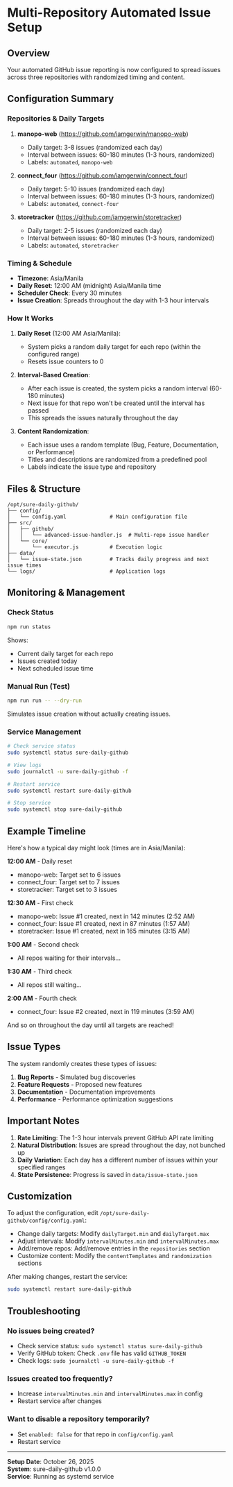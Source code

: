 # Multi-Repository Automated Issue Setup

## Overview
Your automated GitHub issue reporting is now configured to spread issues across three repositories with randomized timing and content.

## Configuration Summary

### Repositories & Daily Targets

1. **manopo-web** (https://github.com/iamgerwin/manopo-web)
   - Daily target: 3-8 issues (randomized each day)
   - Interval between issues: 60-180 minutes (1-3 hours, randomized)
   - Labels: `automated`, `manopo-web`

2. **connect_four** (https://github.com/iamgerwin/connect_four)
   - Daily target: 5-10 issues (randomized each day)
   - Interval between issues: 60-180 minutes (1-3 hours, randomized)
   - Labels: `automated`, `connect-four`

3. **storetracker** (https://github.com/iamgerwin/storetracker)
   - Daily target: 2-5 issues (randomized each day)
   - Interval between issues: 60-180 minutes (1-3 hours, randomized)
   - Labels: `automated`, `storetracker`

### Timing & Schedule

- **Timezone**: Asia/Manila
- **Daily Reset**: 12:00 AM (midnight) Asia/Manila time
- **Scheduler Check**: Every 30 minutes
- **Issue Creation**: Spreads throughout the day with 1-3 hour intervals

### How It Works

1. **Daily Reset** (12:00 AM Asia/Manila):
   - System picks a random daily target for each repo (within the configured range)
   - Resets issue counters to 0

2. **Interval-Based Creation**:
   - After each issue is created, the system picks a random interval (60-180 minutes)
   - Next issue for that repo won't be created until the interval has passed
   - This spreads the issues naturally throughout the day

3. **Content Randomization**:
   - Each issue uses a random template (Bug, Feature, Documentation, or Performance)
   - Titles and descriptions are randomized from a predefined pool
   - Labels indicate the issue type and repository

## Files & Structure

```
/opt/sure-daily-github/
├── config/
│   └── config.yaml              # Main configuration file
├── src/
│   ├── github/
│   │   └── advanced-issue-handler.js  # Multi-repo issue handler
│   └── core/
│       └── executor.js          # Execution logic
├── data/
│   └── issue-state.json         # Tracks daily progress and next issue times
└── logs/                        # Application logs
```

## Monitoring & Management

### Check Status
```bash
npm run status
```

Shows:
- Current daily target for each repo
- Issues created today
- Next scheduled issue time

### Manual Run (Test)
```bash
npm run run -- --dry-run
```

Simulates issue creation without actually creating issues.

### Service Management
```bash
# Check service status
sudo systemctl status sure-daily-github

# View logs
sudo journalctl -u sure-daily-github -f

# Restart service
sudo systemctl restart sure-daily-github

# Stop service
sudo systemctl stop sure-daily-github
```

## Example Timeline

Here's how a typical day might look (times are in Asia/Manila):

**12:00 AM** - Daily reset
- manopo-web: Target set to 6 issues
- connect_four: Target set to 7 issues  
- storetracker: Target set to 3 issues

**12:30 AM** - First check
- manopo-web: Issue #1 created, next in 142 minutes (2:52 AM)
- connect_four: Issue #1 created, next in 87 minutes (1:57 AM)
- storetracker: Issue #1 created, next in 165 minutes (3:15 AM)

**1:00 AM** - Second check
- All repos waiting for their intervals...

**1:30 AM** - Third check
- All repos still waiting...

**2:00 AM** - Fourth check
- connect_four: Issue #2 created, next in 119 minutes (3:59 AM)

And so on throughout the day until all targets are reached!

## Issue Types

The system randomly creates these types of issues:

1. **Bug Reports** - Simulated bug discoveries
2. **Feature Requests** - Proposed new features
3. **Documentation** - Documentation improvements
4. **Performance** - Performance optimization suggestions

## Important Notes

1. **Rate Limiting**: The 1-3 hour intervals prevent GitHub API rate limiting
2. **Natural Distribution**: Issues are spread throughout the day, not bunched up
3. **Daily Variation**: Each day has a different number of issues within your specified ranges
4. **State Persistence**: Progress is saved in `data/issue-state.json`

## Customization

To adjust the configuration, edit `/opt/sure-daily-github/config/config.yaml`:

- Change daily targets: Modify `dailyTarget.min` and `dailyTarget.max`
- Adjust intervals: Modify `intervalMinutes.min` and `intervalMinutes.max`
- Add/remove repos: Add/remove entries in the `repositories` section
- Customize content: Modify the `contentTemplates` and `randomization` sections

After making changes, restart the service:
```bash
sudo systemctl restart sure-daily-github
```

## Troubleshooting

### No issues being created?
- Check service status: `sudo systemctl status sure-daily-github`
- Verify GitHub token: Check `.env` file has valid `GITHUB_TOKEN`
- Check logs: `sudo journalctl -u sure-daily-github -f`

### Issues created too frequently?
- Increase `intervalMinutes.min` and `intervalMinutes.max` in config
- Restart service after changes

### Want to disable a repository temporarily?
- Set `enabled: false` for that repo in `config/config.yaml`
- Restart service

---

**Setup Date**: October 26, 2025  
**System**: sure-daily-github v1.0.0  
**Service**: Running as systemd service
